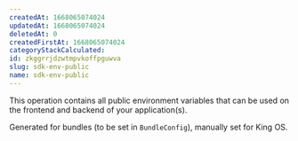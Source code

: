 ```yaml
---
createdAt: 1668065074024
updatedAt: 1668065074024
deletedAt: 0
createdFirstAt: 1668065074024
categoryStackCalculated: 
id: zkggrrjdzwtmpvkoffpguwva
slug: sdk-env-public
name: sdk-env-public
---
```


This operation contains all public environment variables that can be used on the frontend and backend of your application(s).

Generated for bundles (to be set in `BundleConfig`), manually set for King OS.
